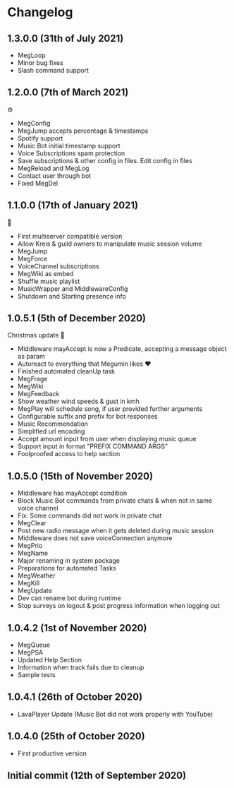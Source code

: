 # Changelog
## 1.3.0.0 (31th of July 2021)
- MegLoop
- Minor bug fixes
- Slash command support

## 1.2.0.0 (7th of March 2021)
:gear:

- MegConfig
- MegJump accepts percentage & timestamps
- Spotify support
- Music Bot initial timestamp support
- Voice Subscriptions spam protection
- Save subscriptions & other config in files. Edit config in files
- MegReload and MegLog
- Contact user through bot
- Fixed MegDel

## 1.1.0.0 (17th of January 2021)

:chicken:
- First multiserver compatible version
- Allow Kreis & guild owners to manipulate music session volume
- MegJump
- MegForce
- VoiceChannel subscriptions
- MegWiki as embed
- Shuffle music playlist
- MusicWrapper and MiddlewareConfig
- Shutdown and Starting presence info

## 1.0.5.1 (5th of December 2020)
Christmas update :christmas_tree:
- Middleware mayAccept is now a Predicate, accepting a message object as param
- Autoreact to everything that Megumin likes :heart:
- Finished automated cleanUp task
- MegFrage
- MegWiki
- MegFeedback
- Show weather wind speeds & gust in kmh
- MegPlay will schedule song, if user provided further arguments
- Configurable suffix and prefix for bot responses
- Music Recommendation
- Simplified url encoding
- Accept amount input from user when displaying music queue
- Support input in format "PREFIX COMMAND ARGS"
- Foolproofed access to help section
## 1.0.5.0 (15th of November 2020)
- Middleware has mayAccept condition
- Block Music Bot commands from private chats & when not in same voice channel
- Fix: Some commands did not work in private chat
- MegClear
- Post new radio message when it gets deleted during music session
- Middleware does not save voiceConnection anymore
- MegPrio
- MegName
- Major renaming in system package
- Preparations for automated Tasks
- MegWeather
- MegKill
- MegUpdate
- Dev can rename bot during runtime
- Stop surveys on logout & post progress information when logging out
## 1.0.4.2 (1st of November 2020)
- MegQueue
- MegPSA
- Updated Help Section
- Information when track fails due to cleanup
- Sample tests
## 1.0.4.1 (26th of October 2020)
- LavaPlayer Update (Music Bot did not work properly with YouTube)
## 1.0.4.0 (25th of October 2020)
- First productive version
## Initial commit (12th of September 2020)
